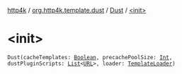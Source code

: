 [http4k](../../index.md) / [org.http4k.template.dust](../index.md) / [Dust](index.md) / [&lt;init&gt;](./-init-.md)

# &lt;init&gt;

`Dust(cacheTemplates: `[`Boolean`](https://kotlinlang.org/api/latest/jvm/stdlib/kotlin/-boolean/index.html)`, precachePoolSize: `[`Int`](https://kotlinlang.org/api/latest/jvm/stdlib/kotlin/-int/index.html)`, dustPluginScripts: `[`List`](https://kotlinlang.org/api/latest/jvm/stdlib/kotlin.collections/-list/index.html)`<`[`URL`](https://docs.oracle.com/javase/6/docs/api/java/net/URL.html)`>, loader: `[`TemplateLoader`](../-template-loader.md)`)`